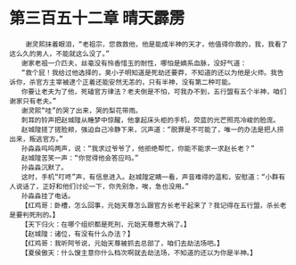 # 第三百五十二章 晴天霹雳
        谢灵熙抹着眼泪，“老祖宗，您救救他，他是能成半神的天才，他值得你救的，我，我看了这么久的男人，不能就这么没了。”
       谢家老祖一介匹夫，丝毫没有怜香惜玉的耐性，哪怕是嫡系血脉，没好气道：
       “救个屁！我给过他选择的，臭小子明知道是死劫还要莽，不知道的还以为他是火师。我告诉你，杀官方主宰被逮个正着还能安然无恙的，只有半神，没有第二种可能。
       你要让老夫为了他，死磕官方律法？老夫倒是不怕，可我办不到，五行盟有五个半神，咱们谢家只有老夫。”
       谢灵熙“哇”的哭了出来，哭的梨花带雨。
       刺耳的铃声把赵城隍从睡梦中惊醒，他拿起床头柜的手机，荧蓝的光芒照亮冷峻的脸庞。
       赵城隍搓了搓脸颊，强迫自己冷静下来，沉声道：“脱罪是不可能了，唯一的办法是把人捞出来，叛逃官方。”
       孙淼淼呜呜两声，说：“我求过爷爷了，他拒绝帮忙，你能不能求一求赵长老？”
       赵城隍苦笑一声：“你觉得他会答应吗。”
       孙淼淼沉默了。
       这时，手机“叮咚”声，有信息进入。赵城隍定睛一看，声音难得的温和，安慰道：“小群有人说话了，正好和他们讨论一下，你先别急，唉，急也没用。”
       孙淼淼挂了电话。
       【红鸡哥：卧槽，怎么回事，元始天尊怎么跟官方长老干起来了？我记得在五行盟，杀长老是要判死刑的。】
       【天下归火：在哪个组织都是死刑，元始天尊惹大祸了。】
       【赵城隍：诸位，有没有什么办法？】
       【红鸡哥：我听阿爷说，元始天尊被抓去总部了，咱们去劫法场吧。】
       【夏侯傲天：什么馊主意你什么档次啊就去劫法场，不知道的还以为你是半神。】